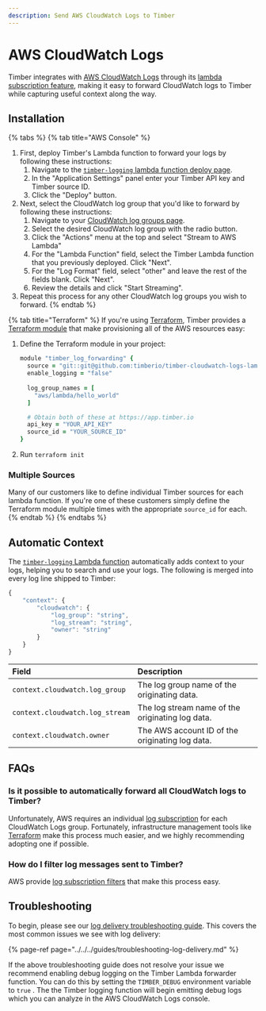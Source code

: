 ```yaml
---
description: Send AWS CloudWatch Logs to Timber
---
```


# AWS CloudWatch Logs

Timber integrates with [AWS CloudWatch Logs](https://docs.aws.amazon.com/AmazonCloudWatch/latest/logs/WhatIsCloudWatchLogs.html) through its [lambda subscription feature](https://docs.aws.amazon.com/AmazonCloudWatch/latest/logs/Subscriptions.html), making it easy to forward CloudWatch logs to Timber while capturing useful context along the way.

## Installation

{% tabs %}
{% tab title="AWS Console" %}
1. First, deploy Timber's Lambda function to forward your logs by following these instructions: 
   1. Navigate to the [`timber-logging` lambda function deploy page](%20https://console.aws.amazon.com/lambda/home#/create/app?applicationId=arn:aws:serverlessrepo:us-east-1:754402436383:applications/timber-logging).
   2. In the "Application Settings" panel enter your Timber API key and Timber source ID.
   3. Click the "Deploy" button. 
2. Next, select the CloudWatch log group that you'd like to forward by following these instructions: 
   1. Navigate to your [CloudWatch log groups page](%20https://console.aws.amazon.com/cloudwatch/home#logs:).
   2. Select the desired CloudWatch log group with the radio button.
   3. Click the "Actions" menu at the top and select "Stream to AWS Lambda"
   4. For the "Lambda Function" field, select the Timber Lambda function that you previously deployed. Click "Next".
   5. For the "Log Format" field, select "other" and leave the rest of the fields blank. Click "Next".
   6. Review the details and click "Start Streaming". 
3. Repeat this process for any other CloudWatch log groups you wish to forward.
{% endtab %}

{% tab title="Terraform" %}
If you're using [Terraform](https://www.terraform.io/), Timber provides a [Terraform module](https://github.com/timberio/timber-cloudwatch-logs-lambda-function/tree/master/terraform) that make provisioning all of the AWS resources easy:

1. Define the Terraform module in your project:  


   ```coffeescript
   module "timber_log_forwarding" {
     source = "git::git@github.com:timberio/timber-cloudwatch-logs-lambda-function.git//terraform"
     enable_logging = "false"
  
     log_group_names = [
       "aws/lambda/hello_world"
     ]

     # Obtain both of these at https://app.timber.io
     api_key = "YOUR_API_KEY"
     source_id = "YOUR_SOURCE_ID"
   }
   ```

2. Run `terraform init`

### Multiple Sources

Many of our customers like to define individual Timber sources for each lambda function. If you're one of these customers simply define the Terraform module multiple times with the appropriate `source_id` for each.
{% endtab %}
{% endtabs %}

## Automatic Context

The [`timber-logging` Lambda function](%20https://serverlessrepo.aws.amazon.com/applications/arn:aws:serverlessrepo:us-east-1:754402436383:applications~timber-logging) automatically adds context to your logs, helping you to search and use your logs. The following is merged into every log line shipped to Timber:

```javascript
{
    "context": {
        "cloudwatch": {
            "log_group": "string",
            "log_stream": "string",
            "owner": "string"
        }
    }
}
```

| Field | Description |
| :--- | :--- |
| `context.cloudwatch.log_group` | The log group name of the originating data. |
| `context.cloudwatch.log_stream` | The log stream name of the originating log data. |
| `context.cloudwatch.owner` | The AWS account ID of the originating log data. |

## FAQs

### Is it possible to automatically forward all CloudWatch logs to Timber?

Unfortunately, AWS requires an individual [log subscription](https://docs.aws.amazon.com/AmazonCloudWatch/latest/logs/Subscriptions.html) for each CloudWatch Logs group. Fortunately, infrastructure management tools like [Terraform](https://www.terraform.io/docs/providers/aws/r/cloudwatch_log_subscription_filter.html) make this process much easier, and we highly recommending adopting one if possible.

### How do I filter log messages sent to Timber?

AWS provide [log subscription filters](https://docs.aws.amazon.com/AmazonCloudWatch/latest/logs/SubscriptionFilters.html) that make this process easy.

## Troubleshooting

To begin, please see our [log delivery troubleshooting guide](../../../guides/troubleshooting-log-delivery.md). This covers the most common issues we see with log delivery:

{% page-ref page="../../../guides/troubleshooting-log-delivery.md" %}

If the above troubleshooting guide does not resolve your issue we recommend enabling debug logging on the Timber Lambda forwarder function. You can do this by setting the `TIMBER_DEBUG` environment variable to `true` . The the Timber logging function will begin emitting debug logs which you can analyze in the AWS CloudWatch Logs console.

